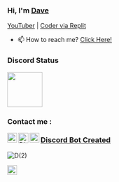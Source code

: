 ### Hi, I'm [Dave](https://youtube.com/DaveNotAve)
[YouTuber](https://youtube.com) | [Coder via Replit](https://repl.it)

- 📫 How to reach me? [Click Here!](https://lnk.bio/DaveNotAve)

### Discord Status
<a href="https://discordapp.com/users/764298950608945193">
<img height="80px" src="https://discord.c99.nl/widget/theme-4/764298950608945193.png" />
</a>

### Contact me : 

[<img align="left" alt="DaveNotAve | YouTube" width="22px" src="https://cdn4.iconfinder.com/data/icons/logos-and-brands/512/395_Youtube_logo-128.png" />](https://www.youtube.com/DaveNotAve)
<a href="https://dsc.gg/DaveNotAve">
  <img align="left" alt="Discord" width="23px" src="https://raw.githubusercontent.com/peterthehan/peterthehan/master/assets/discord.svg" />
</a>
[<img align="left" alt="DaveNotAve | Instagram" width="22px" src="https://cdn-icons-png.flaticon.com/512/174/174855.png" />](https://www.instagram.com/DaveNotAve/)
</a>

### [Discord Bot Created](https://discord.com)
![D(2)](https://user-images.githubusercontent.com/95347336/173171773-9a14fac6-fa0e-476d-a642-7a108fe10ac2.png)


[<img align="left" alt="DaveNotAve | YouTube" width="22px" src="https://user-images.githubusercontent.com/95347336/173171773-9a14fac6-fa0e-476d-a642-7a108fe10ac2.png)" />](https://www.youtube.com/DaveNotAve)

<!--
**DaveNotAve/DaveNotAve** is a ✨ _special_ ✨ repository because its `README.md` (this file) appears on your GitHub profile.

Here are some ideas to get you started:

- 🔭 I’m currently working on ...
- 🌱 I’m currently learning ...
- 👯 I’m looking to collaborate on ...
- 🤔 I’m looking for help with ...
- 💬 Ask me about ...
- 📫 How to reach me: ...
- 😄 Pronouns: ...
- ⚡ Fun fact: ...
-->
